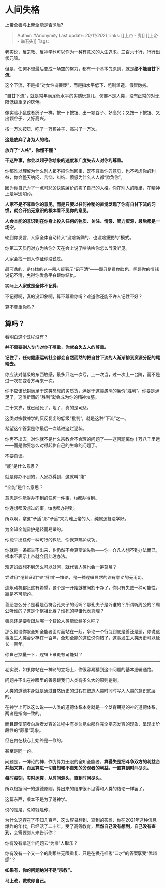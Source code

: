 # 人间失格
[上帝全善与上帝全能是否矛盾?](https://www.zhihu.com/question/446093570/answer/2229225380)

> Author: #Anonymity 
Last update: *20/11/2021* 
Links: [[上帝 - 责]] [[上帝 - 举石头]]
Tags:  
  
老实说，反宗教、反神学也可以作为一种有意义的人生追求。三百六十行，行行出状元嘛。

但是，任何不想最后变成一场空的努力，都有一个基本的原则，就是**绝不能自甘下流**。

这个下流，不是指“对女性搞猥亵”，而是指水平低下、粗制滥造、假冒伪劣。

“自甘下流”，就是常年满足低水平的劣质玩意儿，仿佛不是人类，没有正常的对无限低级重复的厌倦。

像实验小鼠或者鸽子一样，按一下按钮、出一颗谷子、好高兴；又按一下按钮、又出颗谷子、又好高兴。

按一万次按钮、吃了一万颗谷子、高兴了一万次。

  

**这是放弃了身为人的格。**

**放弃了“人格”，你懂不懂？**

  

**干这种事，你会以超乎你想象的速度和广度失去人对你的尊重。**

你都难以理解为什么别人都不把你当回事，既不尊重你的意见，也不考虑你的利益，你会整天纳闷、苦恼、纠结、愤怒为什么人人都“欺负你”。

因为你自己为了一点可悲的快感廉价的卖了自己的人格。你在别人的眼里，在精神上是半透明的。

**人家不是不尊重你的意见，而是只要以任何神秘的直觉发现了你有自甘下流的习惯，就会开始无意识的根本看不见你的意见。**

**人会本能的意识到在你身上投入任何的物质、关注、情感、智力资源，最后都是一场空。**

轮到你发言，人家全体自动转入“没啥新鲜的、也没啥重要的”模式。

你第二天质问对方为啥你昨天在会上说了啥啥啥你怎么当没听见。

人家会找一圈人作证你没说过。

最可悲的，是ta找的这一圈人都表示“记不清”——那只是看你脸色、照顾你的情绪说记不清，免得你发急平白跟你结仇。

实际上**人家就是全体不记得**。

不记得啊，真的没印象啊，算不尊重你吗？难道你还能不许人记性不好？

算不尊重你吗？

## 算吗？

看明白这个过程没有？

**并不需要别人专门对你不尊重，你就会失去人的尊重。**

  

**记住了，任何健康运转社会都会自然而然的把自甘下流的人渐渐排到资源分配的尾端去。**

你应该对低级的东西敏感，最多只吃一次亏，上一次当，过一次上一台阶，而不是过一次在变着方再来一次。

你不应该长期满足于这类思想的劣质货，满足于这类愚昧的廉价“胜利”。你要是满足了，这类所谓的“胜利”就会成为你的精神坟墓。

二十来岁，就已经死了，埋了，真的是可悲。

这类对宗教神学的反反复复的低级“批判”，就是这种“下流”之一。

希望这个答案是你最后一次踏进这烂泥坑。

你再不出去，对你就不是什么宗教合不合理的问题了——这问题离你十万八千里远——而是你要怎么对得起你自己的生命的问题了。

不要自误。

  

“能”是什么意思？

就是你办不到的，人家办得到，这就叫“能”

“全能”是什么意思？

意思是你觉得办不到的任何一件事，ta都办得到。

你连想都没想过的事，ta也都办得到。

所以啊，拿这“矛盾”那“矛盾”来为难上帝的人，纯属逻辑没学好。

  

为全知全能辩护是轻而易举的。

你能举出任何一种可行的做法，你就算辩护成功。

你就是一条都举不出来，你仍然不会算辩论失败——你一介凡人想不到办法而已，根本不表示上帝就会因此没办法。

难道蚂蚁想不到怎么可以过河，就代表人类也会一筹莫展？

尝试用“逻辑证明”来“批判”一神论，是一种逻辑显然的没有意义的无用功。

连永动机都比这有希望，这个是一开始就被阉割干净了，你只有失败一种可能性，赢是不可能的。

  

善恶怎么分？是看是否符合孔夫子的话吗？那孔夫子是听谁的？所谓听周公的？周公听谁的？这是个祭祖比赛？谁死的早谁代表真理？

善恶还是要看跟从哪一个结论人类能延续多久吧？

那么假设你跟全知全能者面对面站在一起，争论一个行为到底是善还是恶，你说这事发生人类会少存在一百年，全知全能的这位说你错了，这事发生人类历史可以延长一百年。

你自己掂量一下，逻辑上谁更有可能对？

---

老实说，如果你站在一神论的立场上，你很容易猜到这个问题的基本逻辑通路。

问题并不出在神眼里的善恶跟我们人类有多么大的原则差别。

人类的道德本身就是通过自然历史的过程在塑造人类时同时写入人类的意识底层的。

在神学上可以这么说——人类的道德体系本身就是一个发育期期的神的道德体系，两者是指向一致的。

而且即使前者向后者发育的过程中有类似昆虫那样完全变态发育的现象，呈现出阶段性的“颠覆”现象。

但在内在核心上始终是一致的。

甚至是同一的。

问题是，一神论的神，作为算力无限的全知全能者，**算得失是把斗争双方的利益合并起来算，而且算进一切自知和不自知的旁观者的利益，一直算到时间尽头。**

**每时每刻，实时运算，从时间源头，直到时间尽头。**

所以根据同一的道德原则，算出来的结果很不见得和人类的结论一样罢了。

  

这篇东西，根本不是为了说神学。

说的是是，说的就是**你**。

为什么这存在了不知几百年、这么容易想到、查到的答案，你在2021年这种信息爆炸的年代，已经活了二十年，受了高等教育，**居然自己没有想到，自己没有查到**，会需要别人来告诉你？

你有没有拿这个问题去“为难”人取乐？

你有没有一个又一个的刷那些无限重复、只是在换花样秀“口才”的答案享受“优越感”？

**如果有，你的问题绝对不是“宗教”。**

  

**马上改，救救你自己。**